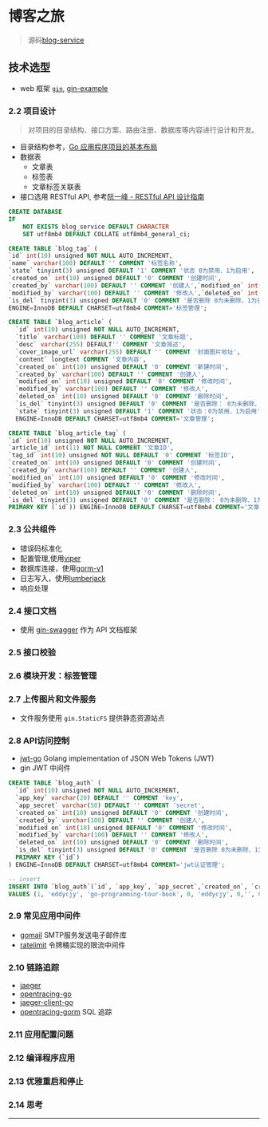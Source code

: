 # 博客之旅

> 源码[blog-service](https://github.com/go-programming-tour-book/blog-service)
>
## 技术选型

* web 框架 [`gin`](https://github.com/gin-gonic/gin), [gin-example](https://github.com/eddycjy/go-gin-example)

### 2.2 项目设计

> 对项目的目录结构、接口方案、路由注册、数据库等内容进行设计和开发。

* 目录结构参考，[Go 应用程序项目的基本布局](https://github.com/golang-standards/project-layout)
* 数据表
  * 文章表
  * 标签表
  * 文章标签关联表
* 接口选用 RESTful API, 参考[阮一峰 - RESTful API 设计指南](http://www.ruanyifeng.com/blog/2014/05/restful_api.html)

```sql
CREATE DATABASE
IF
    NOT EXISTS blog_service DEFAULT CHARACTER
    SET utf8mb4 DEFAULT COLLATE utf8mb4_general_ci;

CREATE TABLE `blog_tag` (
`id` int(10) unsigned NOT NULL AUTO_INCREMENT,
`name` varchar(100) DEFAULT '' COMMENT '标签名称',
`state` tinyint(3) unsigned DEFAULT '1' COMMENT '状态 0为禁用、1为启用',
`created_on` int(10) unsigned DEFAULT '0' COMMENT '创建时间',
`created_by` varchar(100) DEFAULT '' COMMENT '创建人',`modified_on` int(10) unsigned DEFAULT '0' COMMENT '修改时间',
`modified_by` varchar(100) DEFAULT '' COMMENT '修改人',`deleted_on` int(10) unsigned DEFAULT '0' COMMENT '删除时间',
`is_del` tinyint(3) unsigned DEFAULT '0' COMMENT '是否删除 0为未删除、1为已删除',PRIMARY KEY (`id`))
ENGINE=InnoDB DEFAULT CHARSET=utf8mb4 COMMENT='标签管理';

CREATE TABLE `blog_article` (
  `id` int(10) unsigned NOT NULL AUTO_INCREMENT,
  `title` varchar(100) DEFAULT '' COMMENT '文章标题',
  `desc` varchar(255) DEFAULT'' COMMENT '文章简述',
  `cover_image_url` varchar(255) DEFAULT '' COMMENT '封面图片地址',
  `content` longtext COMMENT '文章内容',
  `created_on` int(10) unsigned DEFAULT '0' COMMENT '新建时间',
  `created_by` varchar(100) DEFAULT '' COMMENT '创建人',
  `modified_on` int(10) unsigned DEFAULT '0' COMMENT '修改时间',
  `modified_by` varchar(100) DEFAULT '' COMMENT '修改人',
  `deleted_on` int(10) unsigned DEFAULT '0' COMMENT '删除时间',
  `is_del` tinyint(3) unsigned DEFAULT '0' COMMENT '是否删除： 0为未删除、1为已删除',
  `state` tinyint(3) unsigned DEFAULT '1' COMMENT '状态：0为禁用、1为启用',  PRIMARY KEY (`id`))
  ENGINE=InnoDB DEFAULT CHARSET=utf8mb4 COMMENT='文章管理';

CREATE TABLE `blog_article_tag` (
`id` int(10) unsigned NOT NULL AUTO_INCREMENT,
`article_id` int(11) NOT NULL COMMENT '文章ID',
`tag_id` int(10) unsigned NOT NULL DEFAULT '0' COMMENT '标签ID',
`created_on` int(10) unsigned DEFAULT '0' COMMENT '创建时间',
`created_by` varchar(100) DEFAULT '' COMMENT '创建人',
`modified_on` int(10) unsigned DEFAULT '0' COMMENT '修改时间',
`modified_by` varchar(100) DEFAULT '' COMMENT '修改人',
`deleted_on` int(10) unsigned DEFAULT '0' COMMENT '删除时间',
`is_del` tinyint(3) unsigned DEFAULT '0' COMMENT '是否删除： 0为未删除、1为已删除',
PRIMARY KEY (`id`)) ENGINE=InnoDB DEFAULT CHARSET=utf8mb4 COMMENT='文章标签关联';

```

### 2.3 公共组件

* 错误码标准化
* 配置管理,使用[viper](https://github.com/spf13/viper)
* 数据库连接，使用[gorm-v1](https://github.com/go-gorm/gorm)
* 日志写入，使用[lumberjack](https://github.com/natefinch/lumberjack)
* 响应处理

### 2.4 接口文档

* 使用 [gin-swagger](https://github.com/swaggo/gin-swagger) 作为 API 文档框架

### 2.5 接口校验

### 2.6 模块开发：标签管理

### 2.7 上传图片和文件服务

* 文件服务使用 `gin.StaticFS` 提供静态资源站点

### 2.8 API访问控制

* [jwt-go](https://github.com/dgrijalva/jwt-go) Golang implementation of JSON Web Tokens (JWT)
* gin JWT 中间件

```sql
CREATE TABLE `blog_auth` (
  `id` int(10) unsigned NOT NULL AUTO_INCREMENT,
  `app_key` varchar(20) DEFAULT '' COMMENT 'key',
  `app_secret` varchar(50) DEFAULT '' COMMENT 'secret',
  `created_on` int(10) unsigned DEFAULT '0' COMMENT '创建时间',
  `created_by` varchar(100) DEFAULT '' COMMENT '创建人',
  `modified_on` int(10) unsigned DEFAULT '0' COMMENT '修改时间',
  `modified_by` varchar(100) DEFAULT '' COMMENT '修改人',
  `deleted_on` int(10) unsigned DEFAULT '0' COMMENT '删除时间',
  `is_del` tinyint(3) unsigned DEFAULT '0' COMMENT '是否删除 0为未删除、1为已删除',
  PRIMARY KEY (`id`)
) ENGINE=InnoDB DEFAULT CHARSET=utf8mb4 COMMENT='jwt认证管理';

-- insert
INSERT INTO `blog_auth`(`id`, `app_key`, `app_secret`,`created_on`, `created_by`, `modified_on`, `modified_by`, `deleted_on`,`is_del`) 
VALUES (1, 'eddycjy', 'go-programming-tour-book', 0, 'eddycjy', 0,'', 0, 0);

```

### 2.9 常见应用中间件

* [gomail](https://github.com/go-gomail/gomail) SMTP服务发送电子邮件库
* [ratelimit](https://github.com/juju/ratelimit) 令牌桶实现的限流中间件

### 2.10 链路追踪

* [jaeger](https://www.jaegertracing.io/docs/1.22/)
* [opentracing-go](https://github.com/opentracing/opentracing-go)
* [jaeger-client-go](https://github.com/jaegertracing/jaeger-client-go)
* [opentracing-gorm](https://github.com/eddycjy/opentracing-gorm) SQL 追踪

### 2.11 应用配置问题

### 2.12 编译程序应用

### 2.13 优雅重启和停止

### 2.14 思考

---
